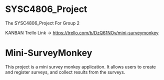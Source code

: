 # SYSC4806_Project
The SYSC4806_Project For Group 2

KANBAN Trello Link -> https://trello.com/b/DzQ61NOv/mini-surveymonkey

# Mini-SurveyMonkey

This project is a mini survey monkey application. It allows users to 
create and register surveys, and collect results from the surveys.

